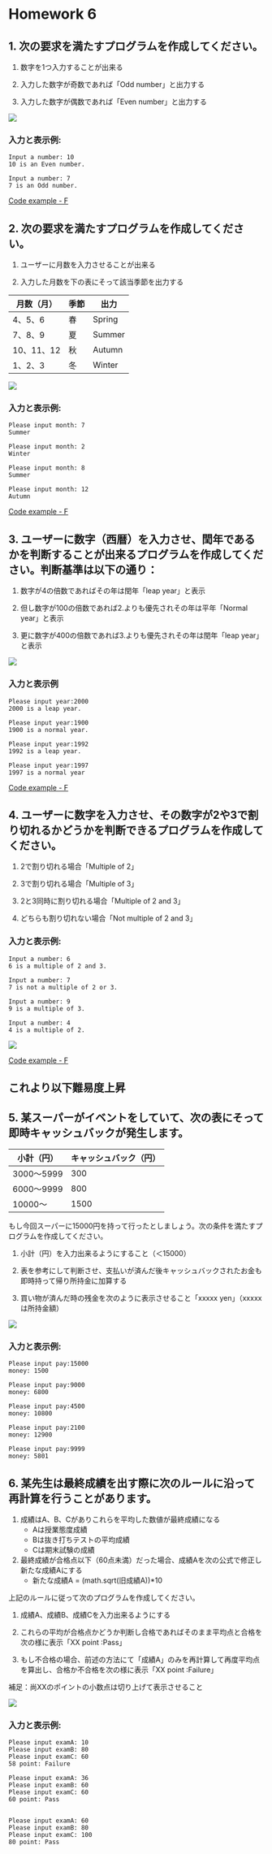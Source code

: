 # Homework 6

## 1. 次の要求を満たすプログラムを作成してください。

1. 数字を1つ入力することが出来る

2. 入力した数字が奇数であれば「Odd number」と出力する

3. 入力した数字が偶数であれば「Even number」と出力する

![](https://i.imgur.com/qKZfhQj.png)    

### 入力と表示例:

```
Input a number: 10
10 is an Even number.

Input a number: 7
7 is an Odd number.
```

[Code example - F](https://github.com/eclairsameal/Level-3_Python/blob/main/Homework6/Fenrir/Homework4_1.py)

## 2. 次の要求を満たすプログラムを作成してください。

1. ユーザーに月数を入力させることが出来る

2. 入力した月数を下の表にそって該当季節を出力する
    
| 月数（月） | 季節 | 出力 |
| -------- | -------- | -------- |
| 4、5、6 | 春 | Spring |
| 7、8、9 | 夏 | Summer |
| 10、11、12 | 秋 | Autumn |
| 1、2、3 | 冬 | Winter |
        
![](https://i.imgur.com/qcLsJ4A.png)

### 入力と表示例:

```
Please input month: 7
Summer

Please input month: 2
Winter

Please input month: 8
Summer

Please input month: 12
Autumn

```

[Code example - F](https://github.com/eclairsameal/Level-3_Python/blob/main/Homework6/Fenrir/Homework4_2.py)

## 3. ユーザーに数字（西暦）を入力させ、閏年であるかを判断することが出来るプログラムを作成してください。判断基準は以下の通り：

1. 数字が4の倍数であればその年は閏年「leap year」と表示

2. 但し数字が100の倍数であれば2.よりも優先されその年は平年「Normal year」と表示

3. 更に数字が400の倍数であれば3.よりも優先されその年は閏年「leap year」と表示

![](https://i.imgur.com/gxI4hgS.png)

### 入力と表示例

```
Please input year:2000
2000 is a leap year.

Please input year:1900
1900 is a normal year.

Please input year:1992
1992 is a leap year.

Please input year:1997
1997 is a normal year

```

[Code example - F](https://github.com/eclairsameal/Level-3_Python/blob/main/Homework6/Fenrir/Homework4_3.py)

## 4. ユーザーに数字を入力させ、その数字が2や3で割り切れるかどうかを判断できるプログラムを作成してください。

1. 2で割り切れる場合「Multiple of 2」

2. 3で割り切れる場合「Multiple of 3」

3. 2と3同時に割り切れる場合「Multiple of 2 and 3」

4. どちらも割り切れない場合「Not multiple of 2 and 3」

### 入力と表示例:

```
Input a number: 6
6 is a multiple of 2 and 3.

Input a number: 7
7 is not a multiple of 2 or 3.

Input a number: 9
9 is a multiple of 3.

Input a number: 4
4 is a multiple of 2.

```

![](https://i.imgur.com/jA9aVUO.png)

[Code example - F](https://github.com/eclairsameal/Level-3_Python/blob/main/Homework6/Fenrir/Homework4_4.py)

これより以下難易度上昇
---

## 5. 某スーパーがイベントをしていて、次の表にそって即時キャッシュバックが発生します。
| 小計（円） | キャッシュバック（円） |
| -------- | -------- |
| 3000～5999 | 300 |
| 6000～9999 | 800 |
| 10000～ | 1500 |

もし今回スーパーに15000円を持って行ったとしましょう。次の条件を満たすプログラムを作成してください。

1. 小計（円）を入力出来るようにすること（＜15000）

2. 表を参考にして判断させ、支払いが済んだ後キャッシュバックされたお金も即時持って帰り所持金に加算する

3. 買い物が済んだ時の残金を次のように表示させること「xxxxx yen」（xxxxx　は所持金額）

![](https://i.imgur.com/oa8lLAf.png)

### 入力と表示例:

```
Please input pay:15000
money: 1500

Please input pay:9000
money: 6800

Please input pay:4500
money: 10800

Please input pay:2100
money: 12900

Please input pay:9999
money: 5801

```

## 6. 某先生は最終成績を出す際に次のルールに沿って再計算を行うことがあります。
1. 成績はA、B、Cがありこれらを平均した数値が最終成績になる
   - Aは授業態度成績
   - Bは抜き打ちテストの平均成績
   - Cは期末試験の成績
2. 最終成績が合格点以下（60点未満）だった場合、成績Aを次の公式で修正し新たな成績Aにする
   - 新たな成績A = (math.sqrt(旧成績A))*10

上記のルールに従って次のプログラムを作成してください。

1. 成績A、成績B、成績Cを入力出来るようにする

2. これらの平均が合格点かどうか判断し合格であればそのまま平均点と合格を次の様に表示「XX point :Pass」

3. もし不合格の場合、前述の方法にて「成績A」のみを再計算して再度平均点を算出し、合格か不合格を次の様に表示「XX point :Failure」

補足：尚XXのポイントの小数点は切り上げて表示させること
        
![](https://i.imgur.com/TexhoSr.png)


### 入力と表示例:

```
Please input examA: 10
Please input examB: 80
Please input examC: 60
58 point: Failure

Please input examA: 36
Please input examB: 60
Please input examC: 60
60 point: Pass


Please input examA: 60
Please input examB: 80
Please input examC: 100
80 point: Pass

```
